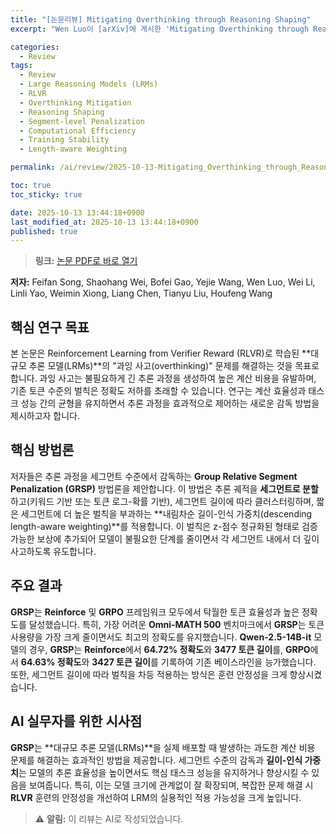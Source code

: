 ```yaml
---
title: "[논문리뷰] Mitigating Overthinking through Reasoning Shaping"
excerpt: "Wen Luo이 [arXiv]에 게시한 'Mitigating Overthinking through Reasoning Shaping' 논문에 대한 자세한 리뷰입니다."

categories:
  - Review
tags:
  - Review
  - Large Reasoning Models (LRMs)
  - RLVR
  - Overthinking Mitigation
  - Reasoning Shaping
  - Segment-level Penalization
  - Computational Efficiency
  - Training Stability
  - Length-aware Weighting

permalink: /ai/review/2025-10-13-Mitigating_Overthinking_through_Reasoning_Shaping/

toc: true
toc_sticky: true

date: 2025-10-13 13:44:18+0900
last_modified_at: 2025-10-13 13:44:18+0900
published: true
---
```

> **링크:** [논문 PDF로 바로 열기](https://arxiv.org/abs/2510.09535)

**저자:** Feifan Song, Shaohang Wei, Bofei Gao, Yejie Wang, Wen Luo, Wei Li, Linli Yao, Weimin Xiong, Liang Chen, Tianyu Liu, Houfeng Wang



## 핵심 연구 목표
본 논문은 Reinforcement Learning from Verifier Reward (RLVR)로 학습된 **대규모 추론 모델(LRMs)**의 "과잉 사고(overthinking)" 문제를 해결하는 것을 목표로 합니다. 과잉 사고는 불필요하게 긴 추론 과정을 생성하여 높은 계산 비용을 유발하며, 기존 토큰 수준의 벌칙은 정확도 저하를 초래할 수 있습니다. 연구는 계산 효율성과 태스크 성능 간의 균형을 유지하면서 추론 과정을 효과적으로 제어하는 새로운 감독 방법을 제시하고자 합니다.

## 핵심 방법론
저자들은 추론 과정을 세그먼트 수준에서 감독하는 **Group Relative Segment Penalization (GRSP)** 방법론을 제안합니다. 이 방법은 추론 궤적을 **세그먼트로 분할**하고(키워드 기반 또는 토큰 로그-확률 기반), 세그먼트 길이에 따라 클러스터링하며, 짧은 세그먼트에 더 높은 벌칙을 부과하는 **내림차순 길이-인식 가중치(descending length-aware weighting)**를 적용합니다. 이 벌칙은 z-점수 정규화된 형태로 검증 가능한 보상에 추가되어 모델이 불필요한 단계를 줄이면서 각 세그먼트 내에서 더 깊이 사고하도록 유도합니다.

## 주요 결과
**GRSP**는 **Reinforce** 및 **GRPO** 프레임워크 모두에서 탁월한 토큰 효율성과 높은 정확도를 달성했습니다. 특히, 가장 어려운 **Omni-MATH 500** 벤치마크에서 **GRSP**는 토큰 사용량을 가장 크게 줄이면서도 최고의 정확도를 유지했습니다. **Qwen-2.5-14B-it** 모델의 경우, **GRSP**는 **Reinforce**에서 **64.72% 정확도**와 **3477 토큰 길이**를, **GRPO**에서 **64.63% 정확도**와 **3427 토큰 길이**를 기록하여 기존 베이스라인을 능가했습니다. 또한, 세그먼트 길이에 따라 벌칙을 차등 적용하는 방식은 훈련 안정성을 크게 향상시켰습니다.

## AI 실무자를 위한 시사점
**GRSP**는 **대규모 추론 모델(LRMs)**을 실제 배포할 때 발생하는 과도한 계산 비용 문제를 해결하는 효과적인 방법을 제공합니다. 세그먼트 수준의 감독과 **길이-인식 가중치**는 모델의 추론 효율성을 높이면서도 핵심 태스크 성능을 유지하거나 향상시킬 수 있음을 보여줍니다. 특히, 이는 모델 크기에 관계없이 잘 확장되며, 복잡한 문제 해결 시 **RLVR** 훈련의 안정성을 개선하여 LRM의 실용적인 적용 가능성을 크게 높입니다.

> ⚠️ **알림:** 이 리뷰는 AI로 작성되었습니다.
